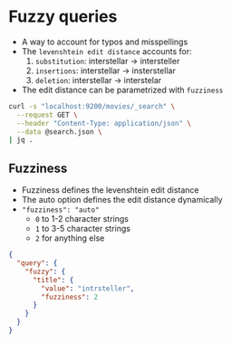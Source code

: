 # Fuzzy queries

- A way to account for typos and misspellings
- The `levenshtein edit distance` accounts for:
  1. `substitution`: interstellar -> intersteller
  1. `insertions`: interstellar -> insterstellar
  1. `deletion`: interstellar -> interstelar
- The edit distance can be parametrized with `fuzziness`

```sh
curl -s "localhost:9200/movies/_search" \
  --request GET \
  --header "Content-Type: application/json" \
  --data @search.json \
| jq .
```

## Fuzziness

- Fuzziness defines the levenshtein edit distance
- The auto option defines the edit distance dynamically
- `"fuzziness": "auto"`
  - `0` to 1-2 character strings
  - `1` to 3-5 character strings
  - `2` for anything else

```json
{
  "query": {
    "fuzzy": {
      "title": {
        "value": "intrsteller",
        "fuzziness": 2
      }
    }
  }
}
```
